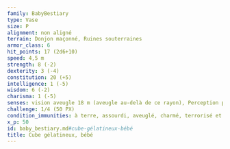 ```yaml
---
family: BabyBestiary
type: Vase
size: P
alignment: non aligné
terrain: Donjon maçonné, Ruines souterraines
armor_class: 6
hit_points: 17 (2d6+10)
speed: 4,5 m
strength: 8 (-2)
dexterity: 3 (-4)
constitution: 20 (+5)
intelligence: 1 (-5)
wisdom: 6 (-2)
charisma: 1 (-5)
senses: vision aveugle 18 m (aveugle au-delà de ce rayon), Perception passive 8
challenge: 1/4 (50 PX)
condition_immunities: à terre, assourdi, aveuglé, charmé, terrorisé et épuisé
x_p: 50
id: baby_bestiary.md#cube-gélatineux-bébé
title: Cube gélatineux, bébé
---
```


